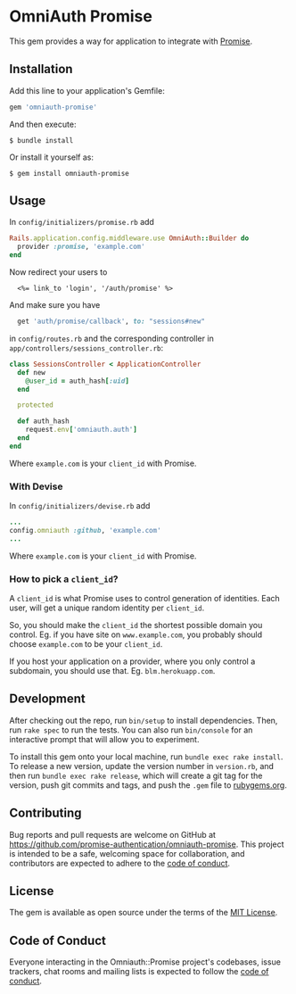 # OmniAuth Promise

This gem provides a way for application to integrate with [Promise](https://promiseauthentication.org).

## Installation

Add this line to your application's Gemfile:

```ruby
gem 'omniauth-promise'
```

And then execute:

    $ bundle install

Or install it yourself as:

    $ gem install omniauth-promise

## Usage

In `config/initializers/promise.rb` add

```ruby
Rails.application.config.middleware.use OmniAuth::Builder do
  provider :promise, 'example.com'
end
```
Now redirect your users to
```
  <%= link_to 'login', '/auth/promise' %>
```
And make sure you have
```ruby
  get 'auth/promise/callback', to: "sessions#new"
```
in `config/routes.rb` and the corresponding controller in `app/controllers/sessions_controller.rb`:
```ruby
class SessionsController < ApplicationController
  def new
    @user_id = auth_hash[:uid]
  end

  protected

  def auth_hash
    request.env['omniauth.auth']
  end
end

```

Where `example.com` is your `client_id` with Promise.

### With Devise

In `config/initializers/devise.rb` add

```ruby
...
config.omniauth :github, 'example.com'
...
```

Where `example.com` is your `client_id` with Promise.

### How to pick a `client_id`?

A `client_id` is what Promise uses to control generation of identities. Each user, will get a unique random identity per `client_id`.

So, you should make the `client_id` the shortest possible domain you control. Eg. if you have site on `www.example.com`, you probably should choose `example.com` to be your `client_id`.

If you host your application on a provider, where you only control a subdomain, you should use that. Eg. `blm.herokuapp.com`.

## Development

After checking out the repo, run `bin/setup` to install dependencies. Then, run `rake spec` to run the tests. You can also run `bin/console` for an interactive prompt that will allow you to experiment.

To install this gem onto your local machine, run `bundle exec rake install`. To release a new version, update the version number in `version.rb`, and then run `bundle exec rake release`, which will create a git tag for the version, push git commits and tags, and push the `.gem` file to [rubygems.org](https://rubygems.org).

## Contributing

Bug reports and pull requests are welcome on GitHub at https://github.com/promise-authentication/omniauth-promise. This project is intended to be a safe, welcoming space for collaboration, and contributors are expected to adhere to the [code of conduct](https://github.com/promise-authentication/omniauth-promise/blob/master/CODE_OF_CONDUCT.md).

## License

The gem is available as open source under the terms of the [MIT License](https://opensource.org/licenses/MIT).

## Code of Conduct

Everyone interacting in the Omniauth::Promise project's codebases, issue trackers, chat rooms and mailing lists is expected to follow the [code of conduct](https://github.com/promise-authentication/omniauth-promise/blob/master/CODE_OF_CONDUCT.md).
